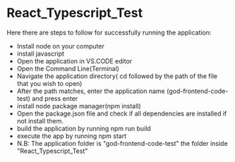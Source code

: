 # React_Typescript_Test

Here  there are steps to follow  for successfully running   the application:
- Install node  on your computer
- install javascript
- Open the application in VS.CODE editor
- Open the Command Line(Terminal)
- Navigate the application directory( cd followed by the path of the file that you wish to open)
- After the path matches, enter the application name (god-frontend-code-test)  and press enter
- install node package manager(npm install) 
- Open the package.json file  and  check if all dependencies are installed if not install them.
- build  the application by running  npm run build
- execute the app by running npm start
- N.B: The application folder is "god-frontend-code-test" the folder inside "React_Typescript_Test"
